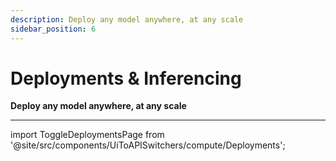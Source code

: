 ```yaml
---
description: Deploy any model anywhere, at any scale
sidebar_position: 6
---
```


# Deployments & Inferencing

**Deploy any model anywhere, at any scale**
<hr />

import ToggleDeploymentsPage from '@site/src/components/UiToAPISwitchers/compute/Deployments';

<ToggleDeploymentsPage />


